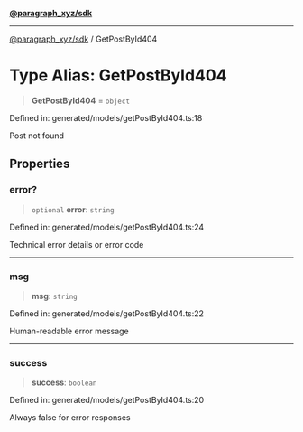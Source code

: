 [**@paragraph_xyz/sdk**](../README.md)

***

[@paragraph_xyz/sdk](../README.md) / GetPostById404

# Type Alias: GetPostById404

> **GetPostById404** = `object`

Defined in: generated/models/getPostById404.ts:18

Post not found

## Properties

### error?

> `optional` **error**: `string`

Defined in: generated/models/getPostById404.ts:24

Technical error details or error code

***

### msg

> **msg**: `string`

Defined in: generated/models/getPostById404.ts:22

Human-readable error message

***

### success

> **success**: `boolean`

Defined in: generated/models/getPostById404.ts:20

Always false for error responses
